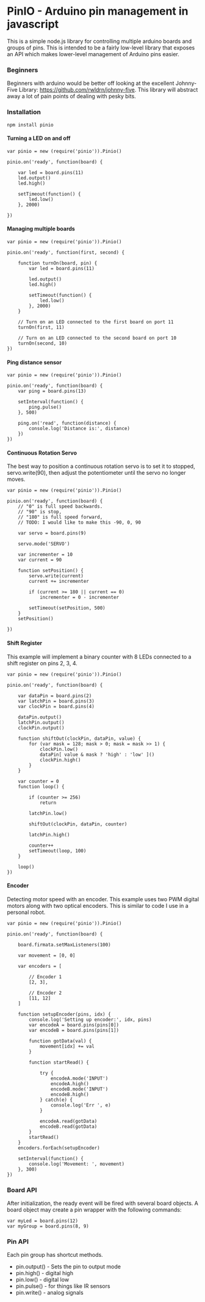 # PinIO - Arduino pin management in javascript

This is a simple node.js library for controlling multiple arduino boards and groups of pins. This is intended to be a fairly low-level library that exposes an API which makes lower-level management of Arduino pins easier.

### Beginners

Beginners with arduino would be better off looking at the excellent Johnny-Five Library: https://github.com/rwldrn/johnny-five. This library will abstract away a lot of pain points of dealing with pesky bits.

### Installation

```
npm install pinio
```

#### Turning a LED on and off



```
var pinio = new (require('pinio')).Pinio()

pinio.on('ready', function(board) {

	var led = board.pins(11)
	led.output()
	led.high()

	setTimeout(function() {
		led.low()
	}, 2000)

})

```
#### Managing multiple boards



```
var pinio = new (require('pinio')).Pinio()

pinio.on('ready', function(first, second) {

	function turnOn(board, pin) {
		var led = board.pins(11)

		led.output()
		led.high()

		setTimeout(function() {
			led.low()
		}, 2000)
	}

	// Turn on an LED connected to the first board on port 11
	turnOn(first, 11)

	// Turn on an LED connected to the second board on port 10
	turnOn(second, 10)
})

```
#### Ping distance sensor



```
var pinio = new (require('pinio')).Pinio()

pinio.on('ready', function(board) {
	var ping = board.pins(13)

	setInterval(function() {
		ping.pulse()
	}, 500)

	ping.on('read', function(distance) {
		console.log('Distance is:', distance)
	})
})

```
#### Continuous Rotation Servo

The best way to position a continuous rotation servo is to set it to stopped, servo.write(90), then adjust the potentiometer until the servo no longer moves.

```
var pinio = new (require('pinio')).Pinio()

pinio.on('ready', function(board) {
	// "0" is full speed backwards.
	// "90" is stop,
	// "180" is full speed forward, 
	// TODO: I would like to make this -90, 0, 90

	var servo = board.pins(9)

	servo.mode('SERVO')

	var incrementer = 10
	var current = 90

	function setPosition() {
		servo.write(current)
		current += incrementer

		if (current >= 180 || current == 0)
			incrementer = 0 - incrementer

		setTimeout(setPosition, 500)
	}
	setPosition()

})

```
#### Shift Register

This example will implement a binary counter with 8 LEDs connected to a shift register on pins 2, 3, 4.

```
var pinio = new (require('pinio')).Pinio()

pinio.on('ready', function(board) {

	var dataPin = board.pins(2)
	var latchPin = board.pins(3)
	var clockPin = board.pins(4)

	dataPin.output()
	latchPin.output()
	clockPin.output()

	function shiftOut(clockPin, dataPin, value) {
		for (var mask = 128; mask > 0; mask = mask >> 1) {
			clockPin.low()
			dataPin[ value & mask ? 'high' : 'low' ]()
			clockPin.high()
		}
	}

	var counter = 0
	function loop() {

		if (counter >= 256)
			return

		latchPin.low()
		
		shiftOut(clockPin, dataPin, counter)

		latchPin.high()

		counter++
		setTimeout(loop, 100)
	}

	loop()
})

```
#### Encoder

Detecting motor speed with an encoder. This example uses two PWM digital motors along with two optical encoders. This is similar to code I use in a personal robot.

```
var pinio = new (require('pinio')).Pinio()

pinio.on('ready', function(board) {

	board.firmata.setMaxListeners(100)

	var movement = [0, 0]

	var encoders = [

		// Encoder 1
		[2, 3],

		// Encoder 2
		[11, 12]
	]

	function setupEncoder(pins, idx) {
		console.log('Setting up encoder:', idx, pins)
		var encodeA = board.pins(pins[0])
		var encodeB = board.pins(pins[1])

		function gotData(val) {
			movement[idx] += val
		}

		function startRead() {

			try {
				encodeA.mode('INPUT')
				encodeA.high()
				encodeB.mode('INPUT')
				encodeB.high()
			} catch(e) {
				console.log('Err ', e)
			}

			encodeA.read(gotData)
			encodeB.read(gotData)
		}
		startRead()
	}
	encoders.forEach(setupEncoder)

	setInterval(function() {
		console.log('Movement: ', movement)
	}, 300)
})

```


### Board API

After initialization, the ready event will be fired with several board objects. A board object may create a pin wrapper with the following commands:

```
var myLed = board.pins(12)
var myGroup = board.pins(8, 9)
```

### Pin API

Each pin group has shortcut methods.

* pin.output() - Sets the pin to output mode
* pin.high() - digital high
* pin.low() - digital low
* pin.pulse() - for things like IR sensors
* pin.write() - analog signals
